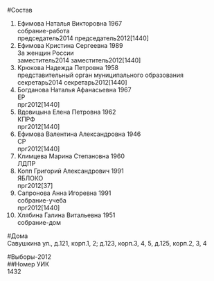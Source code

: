 #Состав  
1. Ефимова Наталья Викторовна 1967  
    собрание-работа  
    председатель2014 председатель2012[1440]    
2. Ефимова Кристина Сергеевна 1989  
    За женщин России  
    заместитель2014 заместитель2012[1440]    
3. Крюкова Надежда Петровна 1958  
    представительный орган муниципального образования  
    секретарь2014 секретарь2012[1440]    
4. Богданова Наталья Афанасьевна 1967  
    ЕР  
    прг2012[1440]  
5. Вдовицына Елена Петровна 1962  
    КПРФ  
    прг2012[1440]  
6. Ефимова Валентина Александровна 1946  
    СР  
    прг2012[1440]  
7. Климцева Марина Степановна 1960  
    ЛДПР  
8. Копп Григорий Александрович 1991  
    ЯБЛОКО  
    прг2012[37]  
9. Сапронова Анна Игоревна 1991  
    собрание-учеба  
    прг2012[1440]  
10. Хлябина Галина Витальевна 1951  
    собрание-дом  
  
#Дома  
Савушкина ул., д.121, корп.1, 2; д.123, корп.3, 4, 5, д.125, корп.2, 3, 4  
  
#Выборы-2012  
##Номер УИК  
1432  
